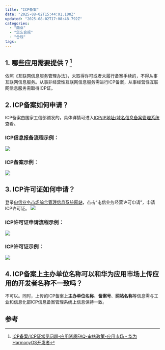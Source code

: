 ```yaml
---
title: "ICP备案"
date: "2025-08-02T15:44:01.100Z"
updated: "2025-08-02T17:08:48.792Z"
categories:
  - "商业"
  - "怎么合规"
  - "合规"
tags:
---
```



## 1. 哪些应用需要提供？[^1]

依照《互联网信息服务管理办法》，未取得许可或者未履行备案手续的，不得从事互联网信息服务。从事非经营性互联网信息服务需进行ICP备案，从事经营性互联网信息服务需取得ICP证。

## 2. ICP备案如何申请？

ICP备案由国家工信部颁发的，具体详情可进入[ICP/IP地址/域名信息备案管理系统](https://beian.miit.gov.cn/#/Integrated/index)查看。

### ICP信息报备流程示例：

![](https://alliance-communityfile-drcn.dbankcdn.com/FileServer/getFile/cmtyPub/011/111/111/0000000000011111111.20220906104208.98569650386159448078241552719287:50001231000000:2800:D99BDD46DBB54BF677F71296F2AE9E998F9CE3502ED6CC548FA8AC21D0CF133B.jpg?needInitFileName=true?needInitFileName=true?needInitFileName=true?needInitFileName=true?needInitFileName=true?needInitFileName=true)

### ICP备案示例：

![](https://alliance-communityfile-drcn.dbankcdn.com/FileServer/getFile/cmtyPub/011/111/111/0000000000011111111.20220531095736.45935103820322377399877332454853:50001231000000:2800:AB6997FA938D5A4D2D5855263DAADFF137F4F8A0AAB86A7A39D9D5E6A4607496.png?needInitFileName=true?needInitFileName=true?needInitFileName=true?needInitFileName=true?needInitFileName=true?needInitFileName=true)

## 3. ICP许可证如何申请？

登录[电信业务市场综合管理信息系统网站](https://dxzhgl.miit.gov.cn/#/home)，点击“电信业务经营许可申请”，申请ICP许可证。
![](https://alliance-communityfile-drcn.dbankcdn.com/FileServer/getFile/cmtyPub/011/111/111/0000000000011111111.20220906103559.18133812610112860159489831638442:50001231000000:2800:C03B7418D7CEB1AB6C8E5CB6D349ED9E15B750741FB6A4694E30629BAC8C7638.png?needInitFileName=true?needInitFileName=true?needInitFileName=true?needInitFileName=true?needInitFileName=true?needInitFileName=true)

### ICP许可证申请流程示例：

![](https://alliance-communityfile-drcn.dbankcdn.com/FileServer/getFile/cmtyPub/011/111/111/0000000000011111111.20220906104821.08637013360107982387986722976392:50001231000000:2800:19C600EAE96164F631004F9F5CAEB80A70C801FBD936CD35C69A530BEE112549.png?needInitFileName=true?needInitFileName=true?needInitFileName=true?needInitFileName=true?needInitFileName=true?needInitFileName=true)

### ICP许可证示例：

![](https://alliance-communityfile-drcn.dbankcdn.com/FileServer/getFile/cmtyPub/011/111/111/0000000000011111111.20220906103644.65438501796998049702234436055617:50001231000000:2800:69257D0210D3CEB26811D9035CB4FC579ED518ADCA14A7192E0FB4593DF35E34.png?needInitFileName=true?needInitFileName=true?needInitFileName=true?needInitFileName=true?needInitFileName=true?needInitFileName=true)

## 4. ICP备案上主办单位名称可以和华为应用市场上传应用的开发者名称不一致吗？

不可以。同时，上传的ICP备案上**主办单位名称**、**备案号**、**网站名称**等信息需与工业和信息化部ICP信息备案管理系统上信息保持一致。

## 参考

[^1]: [ICP备案/ICP证常见问题-应用资质FAQ-审核政策-应用市场 - 华为HarmonyOS开发者](https://developer.huawei.com/consumer/cn/doc/app/50111-03)